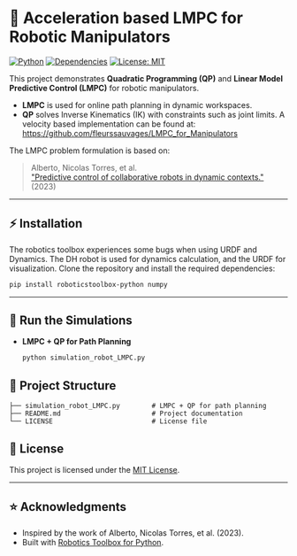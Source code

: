 # 🤖 Acceleration based LMPC for Robotic Manipulators

[![Python](https://img.shields.io/badge/python-3.8%2B-blue.svg)](https://www.python.org/)
[![Dependencies](https://img.shields.io/badge/dependencies-numpy%2C%20roboticstoolbox--python-green)](https://pypi.org/)
[![License: MIT](https://img.shields.io/badge/License-MIT-yellow.svg)](LICENSE)

This project demonstrates **Quadratic Programming (QP)** and **Linear Model Predictive Control (LMPC)** for robotic manipulators.  
- **LMPC** is used for online path planning in dynamic workspaces.  
- **QP** solves Inverse Kinematics (IK) with constraints such as joint limits.
A velocity based implementation can be found at: https://github.com/fleurssauvages/LMPC_for_Manipulators 

The LMPC problem formulation is based on:  
> Alberto, Nicolas Torres, et al.  
> ["Predictive control of collaborative robots in dynamic
contexts."](https://hal.science/hal-03790059/document) (2023)

---

## ⚡ Installation

The robotics toolbox experiences some bugs when using URDF and Dynamics. The DH robot is used for dynamics calculation, and the URDF for visualization.
Clone the repository and install the required dependencies:

```bash
pip install roboticstoolbox-python numpy
```

---

## 🚀 Run the Simulations

- **LMPC + QP for Path Planning**  
  ```bash
  python simulation_robot_LMPC.py
  ```
## 📂 Project Structure

```
├── simulation_robot_LMPC.py        # LMPC + QP for path planning
├── README.md                       # Project documentation
└── LICENSE                         # License file
```

## 📜 License
This project is licensed under the [MIT License](LICENSE).  

---

## ⭐ Acknowledgments
- Inspired by the work of Alberto, Nicolas Torres, et al. (2023).  
- Built with [Robotics Toolbox for Python](https://github.com/petercorke/robotics-toolbox-python).  
